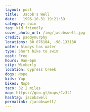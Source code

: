 ```yaml
---
layout: post
title:  Jacob's Well
date:   1996-10-31 19:21:39
category: swim
tag: kid friendly
cover_photo_url: /img/jacobswell.jpg
credit: paddymurphy    
locations: 30.076104, -98.133130   
water: Always has water
type: Short hike to swim 
cost: Free
hours: 9am-6pm 
city: Wimberly
location: Cypress Creek
dogs: Nope
kids: Yup
bikes: Nope
taco: 32.2 miles
map: https://goo.gl/maps/CzJlJ 
hashtag: jacobswell
permalink: /jacobswell/
---
```



